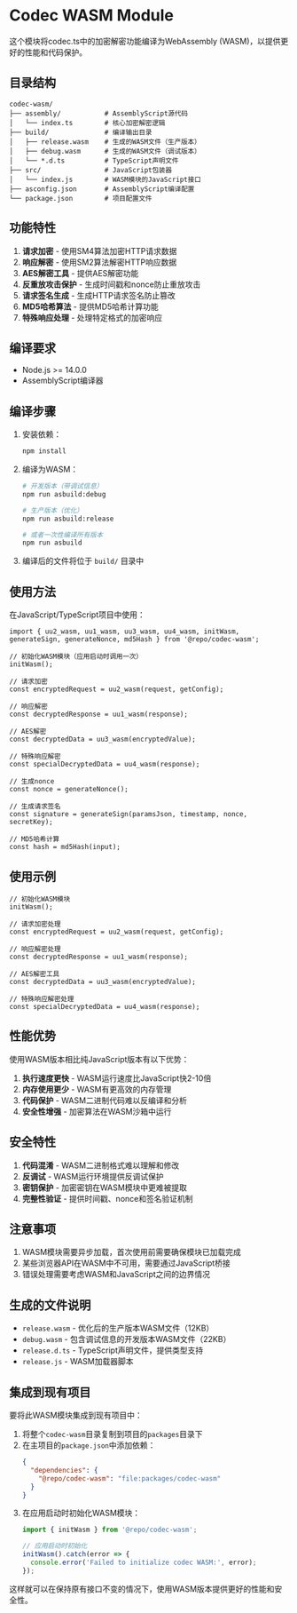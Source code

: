 # Codec WASM Module

这个模块将codec.ts中的加密解密功能编译为WebAssembly (WASM)，以提供更好的性能和代码保护。

## 目录结构

```
codec-wasm/
├── assembly/           # AssemblyScript源代码
│   └── index.ts        # 核心加密解密逻辑
├── build/              # 编译输出目录
│   ├── release.wasm    # 生成的WASM文件（生产版本）
│   ├── debug.wasm      # 生成的WASM文件（调试版本）
│   └── *.d.ts          # TypeScript声明文件
├── src/                # JavaScript包装器
│   └── index.js        # WASM模块的JavaScript接口
├── asconfig.json       # AssemblyScript编译配置
└── package.json        # 项目配置文件
```

## 功能特性

1. **请求加密** - 使用SM4算法加密HTTP请求数据
2. **响应解密** - 使用SM2算法解密HTTP响应数据
3. **AES解密工具** - 提供AES解密功能
4. **反重放攻击保护** - 生成时间戳和nonce防止重放攻击
5. **请求签名生成** - 生成HTTP请求签名防止篡改
6. **MD5哈希算法** - 提供MD5哈希计算功能
7. **特殊响应处理** - 处理特定格式的加密响应

## 编译要求

- Node.js >= 14.0.0
- AssemblyScript编译器

## 编译步骤

1. 安装依赖：
   ```bash
   npm install
   ```

2. 编译为WASM：
   ```bash
   # 开发版本（带调试信息）
   npm run asbuild:debug
   
   # 生产版本（优化）
   npm run asbuild:release
   
   # 或者一次性编译所有版本
   npm run asbuild
   ```

3. 编译后的文件将位于 `build/` 目录中

## 使用方法

在JavaScript/TypeScript项目中使用：

```
import { uu2_wasm, uu1_wasm, uu3_wasm, uu4_wasm, initWasm, generateSign, generateNonce, md5Hash } from '@repo/codec-wasm';

// 初始化WASM模块（应用启动时调用一次）
initWasm();

// 请求加密
const encryptedRequest = uu2_wasm(request, getConfig);

// 响应解密
const decryptedResponse = uu1_wasm(response);

// AES解密
const decryptedData = uu3_wasm(encryptedValue);

// 特殊响应解密
const specialDecryptedData = uu4_wasm(response);

// 生成nonce
const nonce = generateNonce();

// 生成请求签名
const signature = generateSign(paramsJson, timestamp, nonce, secretKey);

// MD5哈希计算
const hash = md5Hash(input);
```

## 使用示例

```
// 初始化WASM模块
initWasm();

// 请求加密处理
const encryptedRequest = uu2_wasm(request, getConfig);

// 响应解密处理
const decryptedResponse = uu1_wasm(response);

// AES解密工具
const decryptedData = uu3_wasm(encryptedValue);

// 特殊响应解密处理
const specialDecryptedData = uu4_wasm(response);
```

## 性能优势

使用WASM版本相比纯JavaScript版本有以下优势：

1. **执行速度更快** - WASM运行速度比JavaScript快2-10倍
2. **内存使用更少** - WASM有更高效的内存管理
3. **代码保护** - WASM二进制代码难以反编译和分析
4. **安全性增强** - 加密算法在WASM沙箱中运行

## 安全特性

1. **代码混淆** - WASM二进制格式难以理解和修改
2. **反调试** - WASM运行环境提供反调试保护
3. **密钥保护** - 加密密钥在WASM模块中更难被提取
4. **完整性验证** - 提供时间戳、nonce和签名验证机制

## 注意事项

1. WASM模块需要异步加载，首次使用前需要确保模块已加载完成
2. 某些浏览器API在WASM中不可用，需要通过JavaScript桥接
3. 错误处理需要考虑WASM和JavaScript之间的边界情况

## 生成的文件说明

- `release.wasm` - 优化后的生产版本WASM文件（12KB）
- `debug.wasm` - 包含调试信息的开发版本WASM文件（22KB）
- `release.d.ts` - TypeScript声明文件，提供类型支持
- `release.js` - WASM加载器脚本

## 集成到现有项目

要将此WASM模块集成到现有项目中：

1. 将整个`codec-wasm`目录复制到项目的`packages`目录下
2. 在主项目的`package.json`中添加依赖：
   ```json
   {
     "dependencies": {
       "@repo/codec-wasm": "file:packages/codec-wasm"
     }
   }
   ```
3. 在应用启动时初始化WASM模块：
   ```javascript
   import { initWasm } from '@repo/codec-wasm';
   
   // 应用启动时初始化
   initWasm().catch(error => {
     console.error('Failed to initialize codec WASM:', error);
   });
   ```

这样就可以在保持原有接口不变的情况下，使用WASM版本提供更好的性能和安全性。